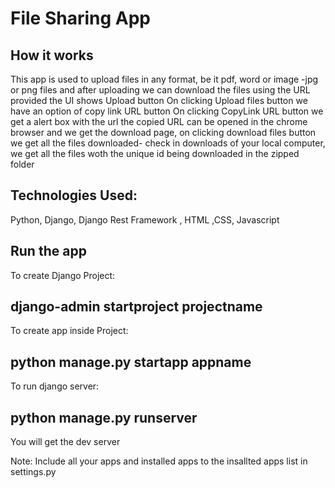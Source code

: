 # File Sharing App

## How it works
This app is used to upload files in any format, be it pdf, word or image -jpg or png files and after uploading we can download the files using the URL provided the UI shows Upload button
On clicking Upload files button we have an option of copy link URL button
On clicking CopyLink URL button we get a alert box with the url
the copied URL can be opened in the chrome browser and we get the download page, on clicking download files button we get all the files downloaded- check in downloads of your local computer, we get all the files woth the unique id being downloaded in the zipped folder

## Technologies Used:
Python, Django, Django Rest Framework , HTML ,CSS, Javascript

## Run the app
To create Django Project:
## django-admin startproject projectname

To create app inside Project:
## python manage.py startapp appname

To run django server:
## python manage.py runserver

You will get the dev server

Note:
Include all your apps and installed apps to the insallted apps list in settings.py
